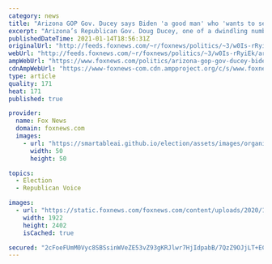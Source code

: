 ```yaml
---
category: news
title: "Arizona GOP Gov. Ducey says Biden 'a good man' who 'wants to serve his country'"
excerpt: "Arizona’s Republican Gov. Doug Ducey, one of a dwindling number of GOP lawmakers in the Copper State, said Thursday that President-elect Biden is a “good man” and he looks forward to working with him. "
publishedDateTime: 2021-01-14T18:56:31Z
originalUrl: "http://feeds.foxnews.com/~r/foxnews/politics/~3/w0Is-rRyiEk/arizona-gop-gov-ducey-biden-good-man"
webUrl: "http://feeds.foxnews.com/~r/foxnews/politics/~3/w0Is-rRyiEk/arizona-gop-gov-ducey-biden-good-man"
ampWebUrl: "https://www.foxnews.com/politics/arizona-gop-gov-ducey-biden-good-man.amp"
cdnAmpWebUrl: "https://www-foxnews-com.cdn.ampproject.org/c/s/www.foxnews.com/politics/arizona-gop-gov-ducey-biden-good-man.amp"
type: article
quality: 171
heat: 171
published: true

provider:
  name: Fox News
  domain: foxnews.com
  images:
    - url: "https://smartableai.github.io/election/assets/images/organizations/foxnews.com-50x50.jpg"
      width: 50
      height: 50

topics:
  - Election
  - Republican Voice

images:
  - url: "https://static.foxnews.com/foxnews.com/content/uploads/2020/10/Doug-Ducey.jpg"
    width: 1922
    height: 2402
    isCached: true

secured: "2cFoeFUmM0Vyc8SBSsinWVeZE53vZ93gKRJlwr7HjIdpabB/7QzZ9OJjLT+EC2Lakb6KhW4TTrZdit/QAHpZO5/+A3vliBmqTGV1i57Esh+5QXciI4I8x8rwjFPGqqs462B8CgqVl7QgBzssSBWqbblCUxsN0lVK2KXTK6rl7eu0uYReuxsdTXEQjvHfbVxtPsdG3ka7+jPxoncCpobkxfPKUqoSt+1kZ9wQAA/KkgweLLX+V8rQbjF8DjNlCGKJFFUkj4gpyYwMQCBBIV78RunCEGu4klCdBXH+4p5yJ3eE3sVhFNghteYuhHqbXtA+Y89dtH4JIkG8TQq56ihhYfCOHy6TFwOqo0C5cyyPoA0=;pwhF5ZTpD/9N8KNzNuom8g=="
---
```


